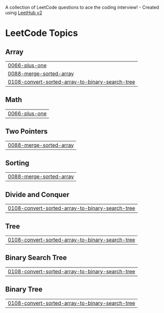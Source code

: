 A collection of LeetCode questions to ace the coding interview! - Created using [LeetHub v2](https://github.com/arunbhardwaj/LeetHub-2.0)
<!---LeetCode Topics Start-->
# LeetCode Topics
## Array
|  |
| ------- |
| [0066-plus-one](https://github.com/neharai2/Leetcode-DSA/tree/master/0066-plus-one) |
| [0088-merge-sorted-array](https://github.com/neharai2/Leetcode-DSA/tree/master/0088-merge-sorted-array) |
| [0108-convert-sorted-array-to-binary-search-tree](https://github.com/neharai2/Leetcode-DSA/tree/master/0108-convert-sorted-array-to-binary-search-tree) |
## Math
|  |
| ------- |
| [0066-plus-one](https://github.com/neharai2/Leetcode-DSA/tree/master/0066-plus-one) |
## Two Pointers
|  |
| ------- |
| [0088-merge-sorted-array](https://github.com/neharai2/Leetcode-DSA/tree/master/0088-merge-sorted-array) |
## Sorting
|  |
| ------- |
| [0088-merge-sorted-array](https://github.com/neharai2/Leetcode-DSA/tree/master/0088-merge-sorted-array) |
## Divide and Conquer
|  |
| ------- |
| [0108-convert-sorted-array-to-binary-search-tree](https://github.com/neharai2/Leetcode-DSA/tree/master/0108-convert-sorted-array-to-binary-search-tree) |
## Tree
|  |
| ------- |
| [0108-convert-sorted-array-to-binary-search-tree](https://github.com/neharai2/Leetcode-DSA/tree/master/0108-convert-sorted-array-to-binary-search-tree) |
## Binary Search Tree
|  |
| ------- |
| [0108-convert-sorted-array-to-binary-search-tree](https://github.com/neharai2/Leetcode-DSA/tree/master/0108-convert-sorted-array-to-binary-search-tree) |
## Binary Tree
|  |
| ------- |
| [0108-convert-sorted-array-to-binary-search-tree](https://github.com/neharai2/Leetcode-DSA/tree/master/0108-convert-sorted-array-to-binary-search-tree) |
<!---LeetCode Topics End-->